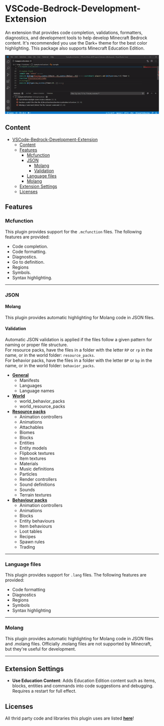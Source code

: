 # VSCode-Bedrock-Development-Extension
An extension that provides code completion, validations, formatters, diagnostics, and development tools to help develop Minecraft Bedrock content.
It's recommended you use the Dark+ theme for the best color highlighting. This package also supports Minecraft Education Edition.

![overview](documentation/resources/overview.gif)

## Content
- [VSCode-Bedrock-Development-Extension](#vscode-bedrock-development-extension)
  - [Content](#content)
  - [Features](#features)
    - [Mcfunction](#mcfunction)
    - [JSON](#json)
      - [Molang](#molang)
      - [Validation](#validation)
    - [Language files](#language-files)
    - [Molang](#molang-1)
  - [Extension Settings](#extension-settings)
  - [Licenses](#licenses)
  
## Features

### Mcfunction
This plugin provides support for the `.mcfunction` files. The following features are provided:
- Code completion.
- Code formatting.
- Diagnostics.
- Go to definition.
- Regions
- Symbols.
- Syntax highlighting.

---
### JSON

#### Molang
This plugin provides automatic highlighting for Molang code in JSON files.

#### Validation
Automatic JSON validation is applied if the files follow a given pattern for naming or proper file structure.  
For resource packs, have the files in a folder with the letter `RP` or `rp` in the name, or in the world folder: `resource_packs`.  
For behavior packs, have the files in a folder with the letter `BP` or `bp` in the name, or in the world folder: `behavior_packs`.  

- [**General**](./documentation/Json%20Validation.md#general)
  - Manifests
  - Languages
  - Language names
- [**World**](./documentation/Json%20Validation.md#world)
  - world_behavior_packs
  - world_resource_packs
- [**Resource packs**](./documentation/Json%20Validation.md#resource-packs)
  - Animation controllers
  - Animations
  - Attachables
  - Biomes
  - Blocks
  - Entities
  - Entity models
  - Flipbook textures
  - Item textures
  - Materials
  - Music definitions
  - Particles
  - Render controllers
  - Sound definitions
  - Sounds
  - Terrain textures
- [**Behaviour packs**](./documentation/Json%20Validation.md#behaviour-packs)
  - Animation controllers
  - Animations
  - Blocks
  - Entity behaviours
  - Item behaviours
  - Loot tables
  - Recipes
  - Spawn rules
  - Trading

---
### Language files
This plugin provides support for `.lang` files. The following features are provided:
- Code formatting
- Diagnostics
- Regions
- Symbols
- Syntax highlighting

---
### Molang
This plugin provides automatic highlighting for Molang code in JSON files and .molang files. Officially .molang files are not supported by Minecraft, but they're useful for development.

---
## Extension Settings

- **Use Education Content**: Adds Education Edition content such as items, blocks, entities and commands into code suggestions and debugging. Requires a
  restart for full effect.


## Licenses
All thrid party code and libraries this plugin uses are listed [**here**](./LICENSENS/Licenses.md)!
